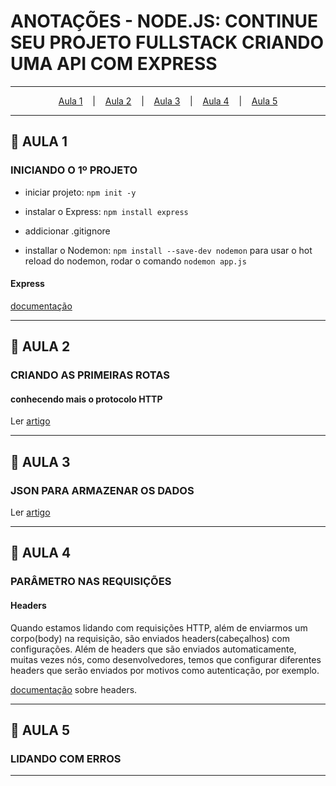 # ANOTAÇÕES - NODE.JS: CONTINUE SEU PROJETO FULLSTACK CRIANDO UMA API COM EXPRESS 

---

<p align="center">
  <a href="#-aula-1">Aula 1</a> &nbsp;&nbsp;&nbsp;|&nbsp;&nbsp;&nbsp;
  <a href="#-aula-2">Aula 2</a> &nbsp;&nbsp;&nbsp;|&nbsp;&nbsp;&nbsp;
  <a href="#-aula-3">Aula 3</a> &nbsp;&nbsp;&nbsp;|&nbsp;&nbsp;&nbsp;
  <a href="#-aula-4">Aula 4</a> &nbsp;&nbsp;&nbsp;|&nbsp;&nbsp;&nbsp;
  <a href="#-aula-5">Aula 5</a> 

---

## 📌 AULA 1
### INICIANDO O 1º PROJETO 
- iniciar projeto:
```npm init -y```

- instalar o Express:
```npm install express```

- addicionar .gitignore

- installar o Nodemon:
```npm install --save-dev nodemon```
para usar o hot reload do nodemon, rodar o comando ```nodemon app.js```


#### Express
[documentação](https://expressjs.com/pt-br/)


---

## 📌 AULA 2
### CRIANDO AS PRIMEIRAS ROTAS
#### conhecendo mais o protocolo HTTP
Ler [artigo](https://www.alura.com.br/artigos/desmistificando-o-protocolo-http-parte-1#:~:text=HTTP%20%C3%A9%20um%20protocolo%2C%20uma,nome%20Hyper%20Text%20Transport%20Protcolo)

---

## 📌 AULA 3
### JSON PARA ARMAZENAR OS DADOS

Ler [artigo](https://medium.com/sysadminas/banco-de-dados-af36571670ee#:~:text=Os%20tipos%20de%20bancos%20de,conhecido%2C%20com%20colunas%20e%20linhas)

---

## 📌 AULA 4
### PARÂMETRO NAS REQUISIÇÕES
#### Headers
Quando estamos lidando com requisições HTTP, além de enviarmos um corpo(body) na requisição, são enviados headers(cabeçalhos) com configurações. Além de headers que são enviados automaticamente, muitas vezes nós, como desenvolvedores, temos que configurar diferentes headers que serão enviados por motivos como autenticação, por exemplo. 

[documentação](https://developer.mozilla.org/pt-BR/docs/Web/HTTP/Headers) sobre headers.

---

## 📌 AULA 5
### LIDANDO COM ERROS

---
